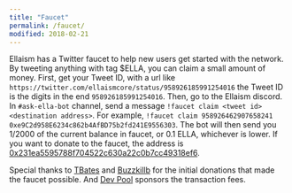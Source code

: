 ```yaml
---
title: "Faucet"
permalink: /faucet/
modified: 2018-02-21
---
```


Ellaism has a Twitter faucet to help new users get started with the network. By tweeting anything with tag $ELLA, you can claim a small amount of money. First, get your Tweet ID, with a url like `https://twitter.com/ellaismcore/status/958926185991254016` the Tweet ID is the digits in the end `958926185991254016`. Then, go to the Ellaism discord. In `#ask-ella-bot` channel, send a message `!faucet claim <tweet id> <destination address>`. For example, `!faucet claim 958926462907658241 0xe9C2d958E6234c862b4AfBD75b2fd241E9556303`. The bot will then send you 1/2000 of the current balance in faucet, or 0.1 ELLA, whichever is lower. If you want to donate to the faucet, the address is [0x231ea5595788f704522c630a22c0b7cc49318ef6](https://explorer.ellaism.org/addr/0x231ea5595788f704522c630a22c0b7cc49318ef6).

Special thanks to [TBates](https://keybase.io/tbates76) and [Buzzkillb](https://keybase.io/buzzkillb) for the initial donations that made the faucet possible. And [Dev Pool](https://pool.ellaism.org) sponsors the transaction fees.
